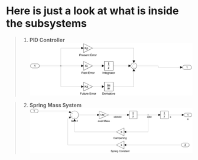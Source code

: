 # Here is just a look at what is inside the subsystems
> 1.  __PID Controller__
![Screenshot](PIDController.png)



> 2.   __Spring Mass System__
![Screenshot](SpringMassSystem.png)
